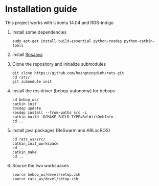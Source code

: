 #  Installation guide
This project works with Ubuntu 14.04 and ROS-indigo

1. Install some dependencies

	```
	sudo apt-get install build-essential python-rosdep python-catkin-tools
	```

2. Install [RosJava](http://wiki.ros.org/rosjava/Tutorials/indigo/Installation)

3. Clone the repository and initialize submodules


	```
	git clone https://github.com/hoangtungdinh/rats.git
	cd rats/
	git submodule init
	```

4. Install the ros driver (bebop-autonomy) for bebops
	
	```
	cd bebop_ws/
	catkin init
	rosdep update
	rosdep install --from-paths src -i
	catkin build -DCMAKE_BUILD_TYPE=RelWithDebInfo
	cd ..
	```

5. Install java packages (BeSwarm and ARLocROS)

	```
	cd rats_ws/src/
	catkin_init_workspace
	cd ..
	catkin_make
	cd ..
	```

6. Source the two workspaces

	```
	source bebop_ws/devel/setup.zsh
	source rats_ws/devel/setup.zsh

	```
	
